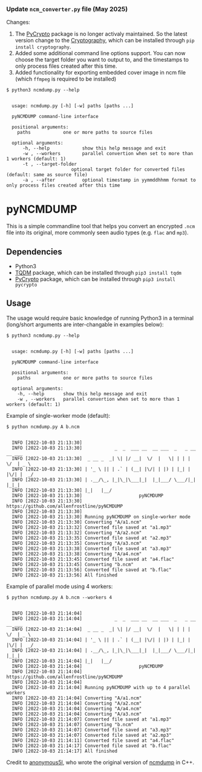 ### Update `ncm_converter.py` file (May 2025)

Changes:
1. The [PyCrypto](https://www.pycrypto.org) package is no longer activaly maintained. So the latest version change to the [Cryptography](https://pypi.org/project/cryptography/), which can be installed through `pip install cryptography`.
2. Added some additional command line options support. You can now choose the target folder you want to output to, and the timestamps to only process files created after this time.
3. Added functionality for exporting embedded cover image in ncm file (which `ffmpeg` is required to be installed)

```
$ python3 ncmdump.py --help


  usage: ncmdump.py [-h] [-w] paths [paths ...]

  pyNCMDUMP command-line interface

  positional arguments:
    paths            one or more paths to source files

  optional arguments:
      -h, --help            show this help message and exit
      -w , --workers        parallel convertion when set to more than 1 workers (default: 1)
      -t , --target-folder
                        optional target folder for converted files (default: same as source file)
      -a , --after          optional timestamp in yymmddhhmm format to only process files created after this time
```

# pyNCMDUMP

This is a simple commandline tool that helps you convert an encrypted `.ncm` file into its original, more commonly seen audio types (e.g. `flac` and `mp3`). 

## Dependencies

- Python3
- [TQDM](https://github.com/tqdm/tqdm) package, which can be installed through `pip3 install tqdm`
- [PyCrypto](https://www.pycrypto.org) package, which can be installed through `pip3 install pycrypto`

## Usage

The usage would require basic knowledge of running Python3 in a terminal (long/short arguments are inter-changable in examples below):

```
$ python3 ncmdump.py --help


  usage: ncmdump.py [-h] [-w] paths [paths ...]

  pyNCMDUMP command-line interface

  positional arguments:
    paths            one or more paths to source files

  optional arguments:
    -h, --help       show this help message and exit
    -w , --workers   parallel convertion when set to more than 1 workers (default: 1)
```

Example of single-worker mode (default):

```
$ python ncmdump.py A b.ncm


  INFO [2022-10-03 21:13:30] 
  INFO [2022-10-03 21:13:30]            _  _  ___ __  __ ___  _   _ __  __ ___
  INFO [2022-10-03 21:13:30]  _ __ _  _| \| |/ __|  \/  |   \| | | |  \/  | _ \
  INFO [2022-10-03 21:13:30] | '_ \ || | .` | (__| |\/| | |) | |_| | |\/| |  _/
  INFO [2022-10-03 21:13:30] | .__/\_, |_|\_|\___|_|  |_|___/ \___/|_|  |_|_|  
  INFO [2022-10-03 21:13:30] |_|   |__/                                        
  INFO [2022-10-03 21:13:30]                     pyNCMDUMP                     
  INFO [2022-10-03 21:13:30]     https://github.com/allenfrostline/pyNCMDUMP  
  INFO [2022-10-03 21:13:30] 
  INFO [2022-10-03 21:13:30] Running pyNCMDUMP on single-worker mode
  INFO [2022-10-03 21:13:30] Converting "A/a1.ncm"                                                                                                  
  INFO [2022-10-03 21:13:32] Converted file saved at "a1.mp3"                                                                                                   
  INFO [2022-10-03 21:13:32] Converting "A/a2.ncm"                                                                                                      
  INFO [2022-10-03 21:13:35] Converted file saved at "a2.mp3"                                                                                                       
  INFO [2022-10-03 21:13:35] Converting "A/a3.ncm"                                                                                                         
  INFO [2022-10-03 21:13:38] Converted file saved at "a3.mp3"                                                                                                          
  INFO [2022-10-03 21:13:38] Converting "A/a4.ncm"                                                                                               
  INFO [2022-10-03 21:13:45] Converted file saved at "a4.flac"                                                                                               
  INFO [2022-10-03 21:13:45] Converting "b.ncm"                                                                                                                            
  INFO [2022-10-03 21:13:56] Converted file saved at "b.flac"                                                                                                              
  INFO [2022-10-03 21:13:56] All finished 
```

Example of parallel mode using 4 workers:

```
$ python ncmdump.py A b.ncm --workers 4


  INFO [2022-10-03 21:14:04] 
  INFO [2022-10-03 21:14:04]            _  _  ___ __  __ ___  _   _ __  __ ___
  INFO [2022-10-03 21:14:04]  _ __ _  _| \| |/ __|  \/  |   \| | | |  \/  | _ \
  INFO [2022-10-03 21:14:04] | '_ \ || | .` | (__| |\/| | |) | |_| | |\/| |  _/
  INFO [2022-10-03 21:14:04] | .__/\_, |_|\_|\___|_|  |_|___/ \___/|_|  |_|_|  
  INFO [2022-10-03 21:14:04] |_|   |__/                                        
  INFO [2022-10-03 21:14:04]                     pyNCMDUMP                     
  INFO [2022-10-03 21:14:04]     https://github.com/allenfrostline/pyNCMDUMP  
  INFO [2022-10-03 21:14:04] 
  INFO [2022-10-03 21:14:04] Running pyNCMDUMP with up to 4 parallel workers
  INFO [2022-10-03 21:14:04] Converting "A/a1.ncm"
  INFO [2022-10-03 21:14:04] Converting "A/a2.ncm"
  INFO [2022-10-03 21:14:04] Converting "A/a4.ncm"
  INFO [2022-10-03 21:14:04] Converting "A/a3.ncm"
  INFO [2022-10-03 21:14:07] Converted file saved at "a1.mp3"
  INFO [2022-10-03 21:14:07] Converting "b.ncm"
  INFO [2022-10-03 21:14:07] Converted file saved at "a3.mp3"
  INFO [2022-10-03 21:14:07] Converted file saved at "a2.mp3"
  INFO [2022-10-03 21:14:11] Converted file saved at "a4.flac"
  INFO [2022-10-03 21:14:17] Converted file saved at "b.flac"
  INFO [2022-10-03 21:14:17] All finished
```

Credit to [anonymous5l](https://github.com/anonymous5l), who wrote the original version of [ncmdump](https://github.com/anonymous5l/ncmdump) in C++.
